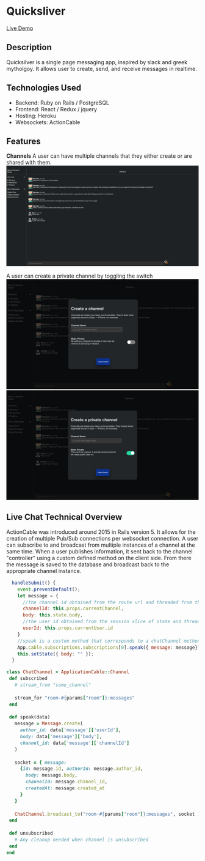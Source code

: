 # Quicksliver 

[Live Demo](https://quicksilver1.herokuapp.com/#/)

## Description
Quicksilver is a single page messaging app, inspired by slack and greek mytholgoy. It allows user to create, send, and receive messages in realtime. 

## Technologies Used 
  * Backend: Ruby on Rails / PostgreSQL
  * Frontend: React / Redux / jquery 
  * Hosting: Heroku 
  * Websockets: ActionCable 
  
## Features 

**Channels** 
A user can have multiple channels that they either create or are shared with them. 
![channel show](app/assets/images/Channel-show.png)

A user can create a private channel by toggling the switch 
![channel create](app/assets/images/channel-create.png)
![channel private](app/assets/images/private-channel.png)

## Live Chat Technical Overview 

 ActionCable was introduced around 2015 in Rails version 5. It allows for the creation of multiple Pub/Sub connections per websocket connection. A user can subscribe to and broadcast from multiple instances of a channel at the same time. When a user publishes information, it sent back to the channel "controller" using a custom defined method on the client side. From there the message is saved to the database and broadcast back to the appropriate channel instance. 
 
```javascript
  handleSubmit() {
    event.preventDefault();
    let message = { 
      //the channel id obtained from the route url and threaded from the parent component
      channelId: this.props.currentChannel, 
      body: this.state.body, 
      //the user id obtained from the session slice of state and threaded from the parent component
      userId: this.props.currentUser.id
    }
    //speak is a custom method that corresponds to a chatChannel method
    App.cable.subscriptions.subscriptions[0].speak({ message: message}); 
    this.setState({ body: "" });
  }
  ```
  
  ```ruby 
  class ChatChannel < ApplicationCable::Channel
   def subscribed
     # stream_from "some_channel"

     stream_for "room-#{params["room"]}:messages"
   end

   def speak(data) 
     message = Message.create(
       author_id: data['message']['userId'], 
       body: data['message']['body'], 
       channel_id: data['message']['channelId']
     )

     socket = { message: 
       {id: message.id, authorId: message.author_id, 
         body: message.body, 
         channelId: message.channel_id, 
         createdAt: message.created_at
       }
     }

     ChatChannel.broadcast_to("room-#{params["room"]}:messages", socket )
   end 

   def unsubscribed
     # Any cleanup needed when channel is unsubscribed
   end
end
```
